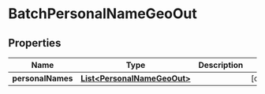 
# BatchPersonalNameGeoOut

## Properties
Name | Type | Description | Notes
------------ | ------------- | ------------- | -------------
**personalNames** | [**List&lt;PersonalNameGeoOut&gt;**](PersonalNameGeoOut.md) |  |  [optional]



